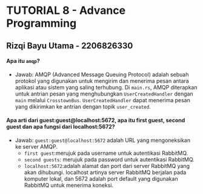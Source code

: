 # TUTORIAL 8 - Advance Programming

## Rizqi Bayu Utama - 2206826330

#### Apa itu `amqp`?
- Jawab: AMQP (Advanced Message Queuing Protocol) adalah sebuah protokol yang digunakan untuk mengirim dan menerima pesan antara aplikasi atau sistem yang saling terhubung. Di `main.rs`, AMQP diterapkan untuk antrian pesan yang menghubungkan `UserCreatedHandler` dengan `main` melalui `CrosstownBus`. `UserCreatedHandler` dapat menerima pesan yang dikirimkan ke antrian dengan topik `user_created`.

#### Apa arti dari guest:guest@localhost:5672, apa itu first guest, second guest dan apa fungsi dari localhost:5672?
- Jawab: `guest:guest@localhost:5672` adalah URL yang mengoneksikan ke server AMQP.
    - `first guest`:merujuk pada username untuk autentikasi RabbitMQ.
    - `second guests`: merujuk pada password untuk autentikasi RabbitMQ.
    - `localhost:5672`:adalah alamat dan port dari server RabbitMQ yang akan dihubungi. localhost artinya server RabbitMQ berjalan pada komputer lokal, dan 5672 adalah port default yang digunakan RabbitMQ untuk menerima koneksi.